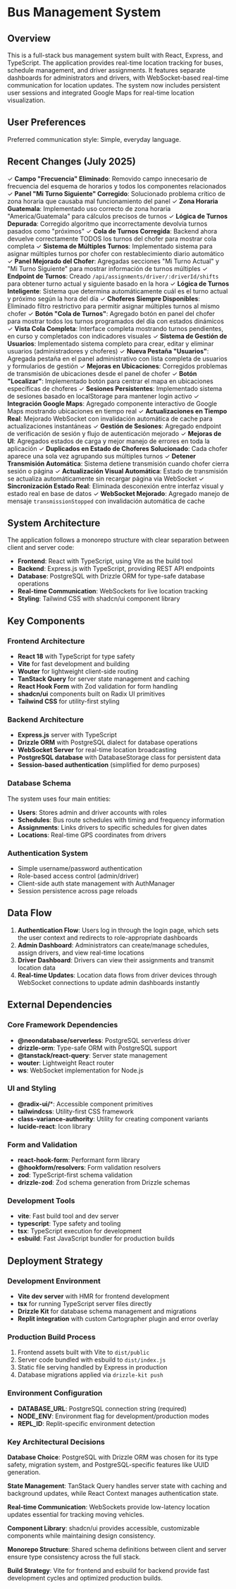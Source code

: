 # Bus Management System

## Overview

This is a full-stack bus management system built with React, Express, and TypeScript. The application provides real-time location tracking for buses, schedule management, and driver assignments. It features separate dashboards for administrators and drivers, with WebSocket-based real-time communication for location updates. The system now includes persistent user sessions and integrated Google Maps for real-time location visualization.

## User Preferences

Preferred communication style: Simple, everyday language.

## Recent Changes (July 2025)

✓ **Campo "Frecuencia" Eliminado**: Removido campo innecesario de frecuencia del esquema de horarios y todos los componentes relacionados
✓ **Panel "Mi Turno Siguiente" Corregido**: Solucionado problema crítico de zona horaria que causaba mal funcionamiento del panel
✓ **Zona Horaria Guatemala**: Implementado uso correcto de zona horaria "America/Guatemala" para cálculos precisos de turnos
✓ **Lógica de Turnos Depurada**: Corregido algoritmo que incorrectamente devolvía turnos pasados como "próximos"
✓ **Cola de Turnos Corregida**: Backend ahora devuelve correctamente TODOS los turnos del chofer para mostrar cola completa
✓ **Sistema de Múltiples Turnos**: Implementado sistema para asignar múltiples turnos por chofer con restablecimiento diario automático
✓ **Panel Mejorado del Chofer**: Agregadas secciones "Mi Turno Actual" y "Mi Turno Siguiente" para mostrar información de turnos múltiples
✓ **Endpoint de Turnos**: Creado `/api/assignments/driver/:driverId/shifts` para obtener turno actual y siguiente basado en la hora
✓ **Lógica de Turnos Inteligente**: Sistema que determina automáticamente cuál es el turno actual y próximo según la hora del día
✓ **Choferes Siempre Disponibles**: Eliminado filtro restrictivo para permitir asignar múltiples turnos al mismo chofer
✓ **Botón "Cola de Turnos"**: Agregado botón en panel del chofer para mostrar todos los turnos programados del día con estados dinámicos
✓ **Vista Cola Completa**: Interface completa mostrando turnos pendientes, en curso y completados con indicadores visuales
✓ **Sistema de Gestión de Usuarios**: Implementado sistema completo para crear, editar y eliminar usuarios (administradores y choferes)
✓ **Nueva Pestaña "Usuarios"**: Agregada pestaña en el panel administrativo con lista completa de usuarios y formularios de gestión
✓ **Mejoras en Ubicaciones**: Corregidos problemas de transmisión de ubicaciones desde el panel de chofer
✓ **Botón "Localizar"**: Implementado botón para centrar el mapa en ubicaciones específicas de choferes
✓ **Sesiones Persistentes**: Implementado sistema de sesiones basado en localStorage para mantener login activo
✓ **Integración Google Maps**: Agregado componente interactivo de Google Maps mostrando ubicaciones en tiempo real
✓ **Actualizaciones en Tiempo Real**: Mejorado WebSocket con invalidación automática de cache para actualizaciones instantáneas
✓ **Gestión de Sesiones**: Agregado endpoint de verificación de sesión y flujo de autenticación mejorado
✓ **Mejoras de UI**: Agregados estados de carga y mejor manejo de errores en toda la aplicación
✓ **Duplicados en Estado de Choferes Solucionado**: Cada chofer aparece una sola vez agrupando sus múltiples turnos
✓ **Detener Transmisión Automática**: Sistema detiene transmisión cuando chofer cierra sesión o página
✓ **Actualización Visual Automática**: Estado de transmisión se actualiza automáticamente sin recargar página via WebSocket
✓ **Sincronización Estado Real**: Eliminada desconexión entre interfaz visual y estado real en base de datos
✓ **WebSocket Mejorado**: Agregado manejo de mensaje `transmissionStopped` con invalidación automática de cache

## System Architecture

The application follows a monorepo structure with clear separation between client and server code:

- **Frontend**: React with TypeScript, using Vite as the build tool
- **Backend**: Express.js with TypeScript, providing REST API endpoints
- **Database**: PostgreSQL with Drizzle ORM for type-safe database operations
- **Real-time Communication**: WebSockets for live location tracking
- **Styling**: Tailwind CSS with shadcn/ui component library

## Key Components

### Frontend Architecture
- **React 18** with TypeScript for type safety
- **Vite** for fast development and building
- **Wouter** for lightweight client-side routing
- **TanStack Query** for server state management and caching
- **React Hook Form** with Zod validation for form handling
- **shadcn/ui** components built on Radix UI primitives
- **Tailwind CSS** for utility-first styling

### Backend Architecture
- **Express.js** server with TypeScript
- **Drizzle ORM** with PostgreSQL dialect for database operations
- **WebSocket Server** for real-time location broadcasting
- **PostgreSQL database** with DatabaseStorage class for persistent data
- **Session-based authentication** (simplified for demo purposes)

### Database Schema
The system uses four main entities:
- **Users**: Stores admin and driver accounts with roles
- **Schedules**: Bus route schedules with timing and frequency information
- **Assignments**: Links drivers to specific schedules for given dates
- **Locations**: Real-time GPS coordinates from drivers

### Authentication System
- Simple username/password authentication
- Role-based access control (admin/driver)
- Client-side auth state management with AuthManager
- Session persistence across page reloads

## Data Flow

1. **Authentication Flow**: Users log in through the login page, which sets the user context and redirects to role-appropriate dashboards
2. **Admin Dashboard**: Administrators can create/manage schedules, assign drivers, and view real-time locations
3. **Driver Dashboard**: Drivers can view their assignments and transmit location data
4. **Real-time Updates**: Location data flows from driver devices through WebSocket connections to update admin dashboards instantly

## External Dependencies

### Core Framework Dependencies
- **@neondatabase/serverless**: PostgreSQL serverless driver
- **drizzle-orm**: Type-safe ORM with PostgreSQL support
- **@tanstack/react-query**: Server state management
- **wouter**: Lightweight React router
- **ws**: WebSocket implementation for Node.js

### UI and Styling
- **@radix-ui/***: Accessible component primitives
- **tailwindcss**: Utility-first CSS framework
- **class-variance-authority**: Utility for creating component variants
- **lucide-react**: Icon library

### Form and Validation
- **react-hook-form**: Performant form library
- **@hookform/resolvers**: Form validation resolvers
- **zod**: TypeScript-first schema validation
- **drizzle-zod**: Zod schema generation from Drizzle schemas

### Development Tools
- **vite**: Fast build tool and dev server
- **typescript**: Type safety and tooling
- **tsx**: TypeScript execution for development
- **esbuild**: Fast JavaScript bundler for production builds

## Deployment Strategy

### Development Environment
- **Vite dev server** with HMR for frontend development
- **tsx** for running TypeScript server files directly
- **Drizzle Kit** for database schema management and migrations
- **Replit integration** with custom Cartographer plugin and error overlay

### Production Build Process
1. Frontend assets built with Vite to `dist/public`
2. Server code bundled with esbuild to `dist/index.js`
3. Static file serving handled by Express in production
4. Database migrations applied via `drizzle-kit push`

### Environment Configuration
- **DATABASE_URL**: PostgreSQL connection string (required)
- **NODE_ENV**: Environment flag for development/production modes
- **REPL_ID**: Replit-specific environment detection

### Key Architectural Decisions

**Database Choice**: PostgreSQL with Drizzle ORM was chosen for its type safety, migration system, and PostgreSQL-specific features like UUID generation.

**State Management**: TanStack Query handles server state with caching and background updates, while React Context manages authentication state.

**Real-time Communication**: WebSockets provide low-latency location updates essential for tracking moving vehicles.

**Component Library**: shadcn/ui provides accessible, customizable components while maintaining design consistency.

**Monorepo Structure**: Shared schema definitions between client and server ensure type consistency across the full stack.

**Build Strategy**: Vite for frontend and esbuild for backend provide fast development cycles and optimized production builds.